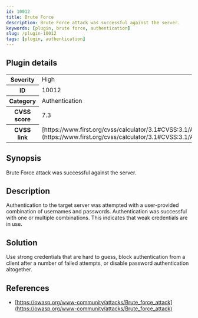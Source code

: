 ```yaml
---
id: 10012
title: Brute Force
description: Brute Force attack was successful against the server.
keywords: [plugin, brute force, authentication]
slug: /plugin-10012
tags: [plugin, authentication]
---
```


## Plugin details

<table>
  <tr>
    <th>Severity</th>
    <td>High</td>
  </tr>
  <tr>
    <th>ID</th>
    <td>10012</td>
  </tr>
    <tr>
    <th>Category</th>
    <td>Authentication</td>
  </tr>
    <tr>
    <th>CVSS score</th>
    <td>7.3</td>
  </tr>
  <tr>
    <th>CVSS link</th>
    <td>[https://www.first.org/cvss/calculator/3.1#CVSS:3.1/AV:N/AC:L/PR:N/UI:N/S:U/C:L/I:L/A:L](https://www.first.org/cvss/calculator/3.1#CVSS:3.1/AV:N/AC:L/PR:N/UI:N/S:U/C:L/I:L/A:L)</td>
  </tr>
</table>

## Synopsis

Brute Force attack was successful against the server.

## Description

Authentication to the target server was attempted with a user-provided combination of usernames and passwords. Authentication was successful with one or multiple combinations. This indicates that weak credentials are in use.

## Solution

Use strong credentials that are hard to guess, block authentication from a client after a number of failed attempts, or disable password authentication altogether.

## References

* [https://owasp.org/www-community/attacks/Brute_force_attack](https://owasp.org/www-community/attacks/Brute_force_attack)
